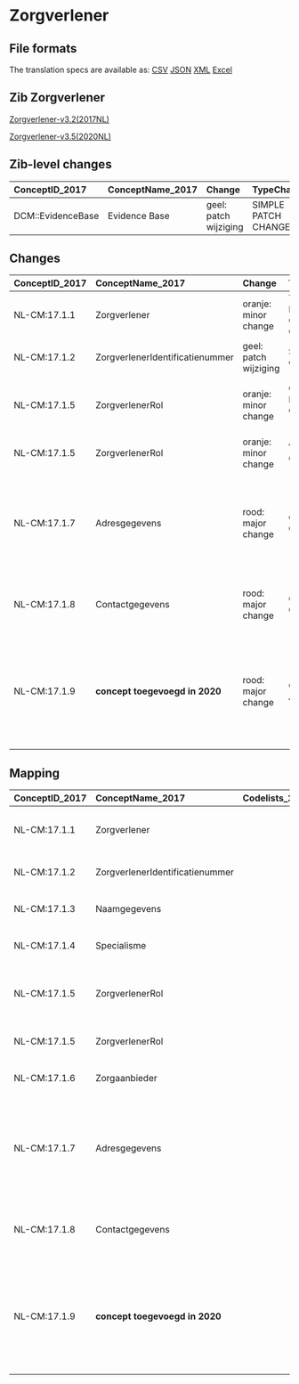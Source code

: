 # Zorgverlener
## File formats

The translation specs are available as: 
[CSV](../csv/Zorgverlener.csv) [JSON](../json/Zorgverlener.json) [XML](../xml/Zorgverlener.xml) [Excel](../excel/Zorgverlener.xlsx)



## Zib Zorgverlener

[Zorgverlener-v3.2(2017NL)](https://zibs.nl/wiki/Zorgverlener-v3.2(2017NL))

[Zorgverlener-v3.5(2020NL)](https://zibs.nl/wiki/Zorgverlener-v3.5(2020NL))







## Zib-level changes

| ConceptID_2017    | ConceptName_2017   | Change                | TypeChange          | Omschrijving                         |
|:------------------|:-------------------|:----------------------|:--------------------|:-------------------------------------|
| DCM::EvidenceBase | Evidence Base      | geel: patch wijziging | SIMPLE PATCH CHANGE | Tekstwijziging defintie van concept. |

## Changes

| ConceptID_2017   | ConceptName_2017                | Change                | TypeChange                         | Impact_heen   | TRANSLATIE_spec_heen                                              | Impact_terug   | TRANSLATIE_spec_terug                                                                                             | Omschrijving                                                                                                                        |
|:-----------------|:--------------------------------|:----------------------|:-----------------------------------|:--------------|:------------------------------------------------------------------|:---------------|:------------------------------------------------------------------------------------------------------------------|:------------------------------------------------------------------------------------------------------------------------------------|
| NL-CM:17.1.1     | Zorgverlener                    | oranje: minor change  | TERMINOLOGY MAPPING CONCEPT CHANGE | Medium        | SCT DefintionCode [blank] -> [223366009 Gezondheidszorgpersoneel] | Medium         | SCT DefintionCode [223366009 Gezondheidszorgpersoneel] -> [blank]                                                 | SNOMED CT DefintionCode concept aangepast                                                                                           |
| NL-CM:17.1.2     | ZorgverlenerIdentificatienummer | geel: patch wijziging | SIMPLE PATCH CHANGE                | Low           |                                                                   | Low            |                                                                                                                   | Tekstwijziging defintie van concept.                                                                                                |
| NL-CM:17.1.5     | ZorgverlenerRol                 | oranje: minor change  | CONCEPT NAME CHANGED (NL)          | Medium        | ZorgverlenersRol->ZorgverlenerRol                                 | Medium         | ZorgverlenerRol->ZorgverlenersRol                                                                                 | Naam van het dataelement ZorgverlenersRol is gewijzigd in ZorgverlenerRol                                                           |
| NL-CM:17.1.5     | ZorgverlenerRol                 | oranje: minor change  | VALUESET CHANGES                   | Low           | valuesets 2017 -> valueset 2020 regel                             | Medium         | valuesets 2017 <- valueset 2020 regel                                                                             | Codelijst is uitgebreid met rol 'casemanager'                                                                                       |
| NL-CM:17.1.7     | Adresgegevens                   | rood: major change    | CARDINALITY CHANGE                 | Low           | ZERO-TO-ONE TO ZERO-TO-MANY                                       | High           | ZERO-TO-MANY TO ZERO-TO-ONE                                                                                       | Cardinaliteit adresgegevens in de zib's Zorgverlener, Zorgaanbieder en Contactpersoon verruimt van 0..1 naar 0..*                   |
| NL-CM:17.1.8     | Contactgegevens                 | rood: major change    | CARDINALITY CHANGE                 | High          | ZERO-TO-MANY TO ZERO-TO-ONE                                       | Low            | ZERO-TO-ONE TO ZERO-TO-MANY                                                                                       | Kardinaliteit element Contactgegevens gewijzigd van 0..*, naar 0..1                                                                 |
| NL-CM:17.1.9     | **concept toegevoegd in 2020**  | rood: major change    | CONCEPT ADDITION                   | Low           |                                                                   | High           | IF [blank]source->target ELSE [toon en stuur de inhoud van dit data item als vrije tekst naar een 2017 ontvanger] | Element Geslacht toegevoegd aan de zib Zorgverlener met een waardelijst die overeenkomt met de Geslachtcodeljst van de zib Patiënt. |

## Mapping

| ConceptID_2017   | ConceptName_2017                | Codelists_2017   | Change                  | ConceptID_2020   | ConceptName_2020                | Codelists_2020   | Bits     | Omschrijving                                                                                                                        | TypeChange                         | Impact_heen   | TRANSLATIE_spec_heen                                              | Impact_terug   | TRANSLATIE_spec_terug                                                                                             |
|:-----------------|:--------------------------------|:-----------------|:------------------------|:-----------------|:--------------------------------|:-----------------|:---------|:------------------------------------------------------------------------------------------------------------------------------------|:-----------------------------------|:--------------|:------------------------------------------------------------------|:---------------|:------------------------------------------------------------------------------------------------------------------|
| NL-CM:17.1.1     | Zorgverlener                    |                  | oranje: minor change    | NL-CM:17.1.1     | Zorgverlener                    |                  | ZIB-1189 | SNOMED CT DefintionCode concept aangepast                                                                                           | TERMINOLOGY MAPPING CONCEPT CHANGE | Medium        | SCT DefintionCode [blank] -> [223366009 Gezondheidszorgpersoneel] | Medium         | SCT DefintionCode [223366009 Gezondheidszorgpersoneel] -> [blank]                                                 |
| NL-CM:17.1.2     | ZorgverlenerIdentificatienummer |                  | geel: patch wijziging   | NL-CM:17.1.2     | ZorgverlenerIdentificatienummer |                  | ZIB-899  | Tekstwijziging defintie van concept.                                                                                                | SIMPLE PATCH CHANGE                | Low           |                                                                   | Low            |                                                                                                                   |
| NL-CM:17.1.3     | Naamgegevens                    |                  | groen: geen wijzigingen | NL-CM:17.1.3     | Interventie                     |                  |          |                                                                                                                                     | NO CHANGE                          |               |                                                                   |                |                                                                                                                   |
| NL-CM:17.1.4     | Specialisme                     |                  | groen: geen wijzigingen | NL-CM:17.1.4     | Specialisme                     |                  |          |                                                                                                                                     | NO CHANGE                          |               |                                                                   |                |                                                                                                                   |
| NL-CM:17.1.5     | ZorgverlenerRol                 |                  | oranje: minor change    | NL-CM:17.1.5     | ZorgverlenerRol                 |                  | ZIB-704  | Naam van het dataelement ZorgverlenersRol is gewijzigd in ZorgverlenerRol                                                           | CONCEPT NAME CHANGED (NL)          | Medium        | ZorgverlenersRol->ZorgverlenerRol                                 | Medium         | ZorgverlenerRol->ZorgverlenersRol                                                                                 |
| NL-CM:17.1.5     | ZorgverlenerRol                 |                  | oranje: minor change    | NL-CM:17.1.5     | ZorgverlenerRol                 |                  | ZIB-759  | Codelijst is uitgebreid met rol 'casemanager'                                                                                       | VALUESET CHANGES                   | Low           | valuesets 2017 -> valueset 2020 regel                             | Medium         | valuesets 2017 <- valueset 2020 regel                                                                             |
| NL-CM:17.1.6     | Zorgaanbieder                   |                  | groen: geen wijzigingen | NL-CM:17.1.6     | Zorgaanbieder                   |                  |          |                                                                                                                                     | NO CHANGE                          |               |                                                                   |                |                                                                                                                   |
| NL-CM:17.1.7     | Adresgegevens                   |                  | rood: major change      | NL-CM:17.1.7     | Adresgegevens                   |                  | ZIB-960  | Cardinaliteit adresgegevens in de zib's Zorgverlener, Zorgaanbieder en Contactpersoon verruimt van 0..1 naar 0..*                   | CARDINALITY CHANGE                 | Low           | ZERO-TO-ONE TO ZERO-TO-MANY                                       | High           | ZERO-TO-MANY TO ZERO-TO-ONE                                                                                       |
| NL-CM:17.1.8     | Contactgegevens                 |                  | rood: major change      | NL-CM:17.1.8     | Contactgegevens                 |                  | ZIB-952  | Kardinaliteit element Contactgegevens gewijzigd van 0..*, naar 0..1                                                                 | CARDINALITY CHANGE                 | High          | ZERO-TO-MANY TO ZERO-TO-ONE                                       | Low            | ZERO-TO-ONE TO ZERO-TO-MANY                                                                                       |
| NL-CM:17.1.9     | **concept toegevoegd in 2020**  |                  | rood: major change      | NL-CM:17.1.9     | Geslacht                        |                  | ZIB-1142 | Element Geslacht toegevoegd aan de zib Zorgverlener met een waardelijst die overeenkomt met de Geslachtcodeljst van de zib Patiënt. | CONCEPT ADDITION                   | Low           |                                                                   | High           | IF [blank]source->target ELSE [toon en stuur de inhoud van dit data item als vrije tekst naar een 2017 ontvanger] |

